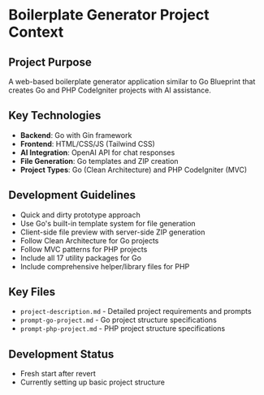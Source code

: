 # Boilerplate Generator Project Context

## Project Purpose
A web-based boilerplate generator application similar to Go Blueprint that creates Go and PHP CodeIgniter projects with AI assistance.

## Key Technologies
- **Backend**: Go with Gin framework
- **Frontend**: HTML/CSS/JS (Tailwind CSS)
- **AI Integration**: OpenAI API for chat responses
- **File Generation**: Go templates and ZIP creation
- **Project Types**: Go (Clean Architecture) and PHP CodeIgniter (MVC)

## Development Guidelines
- Quick and dirty prototype approach
- Use Go's built-in template system for file generation
- Client-side file preview with server-side ZIP generation
- Follow Clean Architecture for Go projects
- Follow MVC patterns for PHP projects
- Include all 17 utility packages for Go
- Include comprehensive helper/library files for PHP

## Key Files
- `project-description.md` - Detailed project requirements and prompts
- `prompt-go-project.md` - Go project structure specifications
- `prompt-php-project.md` - PHP project structure specifications

## Development Status
- Fresh start after revert
- Currently setting up basic project structure